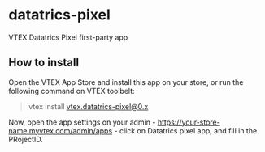 # datatrics-pixel

VTEX Datatrics Pixel first-party app

## How to install

Open the VTEX App Store and install this app on your store, or run the following command on VTEX toolbelt:

> vtex install vtex.datatrics-pixel@0.x

Now, open the app settings on your admin - https://your-store-name.myvtex.com/admin/apps - click on Datatrics pixel app, and fill in the PRojectID.